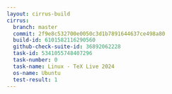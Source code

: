```yaml
---
layout: cirrus-build
cirrus:
  branch: master
  commit: 2f9e8c532700e0050c3d1b7891644637ce498a80
  build-id: 6101582116290560
  github-check-suite-id: 36892062228
  task-id: 5341055748407296
  task-number: 0
  task-name: Linux - TeX Live 2024
  os-name: Ubuntu
  test-result: 1
---
```

